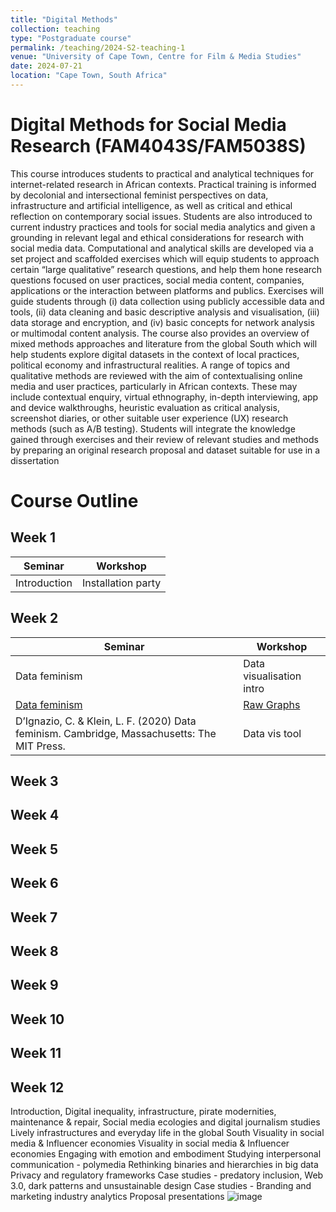 ```yaml
---
title: "Digital Methods"
collection: teaching
type: "Postgraduate course"
permalink: /teaching/2024-S2-teaching-1
venue: "University of Cape Town, Centre for Film & Media Studies"
date: 2024-07-21
location: "Cape Town, South Africa"
---
```

Digital Methods for Social Media Research (FAM4043S/FAM5038S)
======

This course introduces students to practical and analytical techniques for internet-related research in African contexts. Practical training is informed by decolonial and intersectional feminist perspectives on data, infrastructure and artificial intelligence, as well as critical and ethical reflection on contemporary social issues. Students are also introduced to current industry practices and tools for social media analytics and given a grounding in relevant legal and ethical considerations for research with social media data.
Computational and analytical skills are developed via a set project and scaffolded exercises which will equip students to approach certain “large qualitative” research questions, and help them hone research questions focused on user practices, social media content, companies, applications or the interaction between platforms and publics. Exercises will guide students through (i) data collection using publicly accessible data and tools, (ii) data cleaning and basic descriptive analysis and visualisation, (iii) data storage and encryption,  and (iv) basic concepts for network analysis or multimodal content analysis.
The course also provides an overview of mixed methods approaches and literature from the global South which will help students explore digital datasets in the context of local practices, political economy and infrastructural realities. A range of topics and qualitative methods are reviewed with the aim of contextualising online media and user practices, particularly in African contexts. These may include contextual enquiry, virtual ethnography, in-depth interviewing, app and device walkthroughs, heuristic evaluation as critical analysis, screenshot diaries, or other suitable user experience (UX) research methods (such as A/B testing).
Students will integrate the knowledge gained through exercises and their review of relevant studies and methods by preparing an original research proposal and dataset suitable for use in a dissertation

Course Outline
======

Week 1
-----

| Seminar    | Workshop |
| -------- | ------- |
| Introduction  | Installation party    |


Week 2
-----

| Seminar    | Workshop |
| -------- | ------- |
| Data feminism  | Data visualisation intro    |
| [Data feminism](https://uct.primo.exlibrisgroup.com/discovery/fulldisplay?docid=alma9910554096604041&context=L&vid=27UCT_INST:27UCT&lang=en&search_scope=MyInst_and_CI&adaptor=Local%20Search%20Engine)  | [Raw Graphs](https://www.rawgraphs.io/)    |
| D’Ignazio, C. & Klein, L. F. (2020) Data feminism. Cambridge, Massachusetts: The MIT Press.  | Data vis tool    |

Week 3
-----

Week 4
-----

Week 5
-----

Week 6
-----

Week 7
-----

Week 8
-----

Week 9
-----

Week 10
-----

Week 11
-----

Week 12
-----
Introduction, 
Digital inequality, infrastructure, pirate modernities, maintenance & repair, 
Social media ecologies and digital journalism studies
Lively infrastructures and everyday life in the global South
Visuality in social media & Influencer economies
Visuality in social media & Influencer economies
Engaging with emotion and embodiment
Studying interpersonal communication - polymedia
Rethinking binaries and hierarchies in big data 
Privacy and regulatory frameworks 
Case studies - predatory inclusion, Web 3.0, dark patterns and unsustainable design
Case studies - Branding and marketing industry analytics
Proposal presentations
![image](https://github.com/marionwalton/marionwalton.github.io/assets/4045958/70d0c583-00a8-4848-9c84-3210dd7ccaf3)

